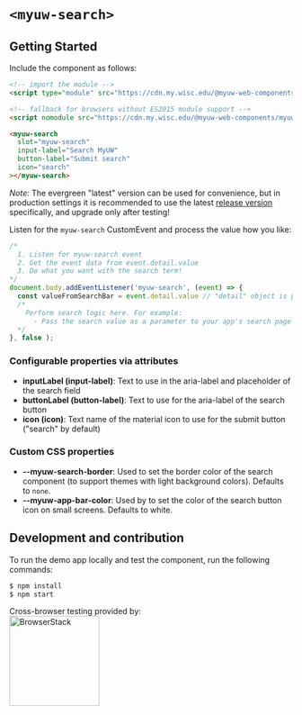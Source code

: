 # `<myuw-search>`

## Getting Started

Include the component as follows:

```html
<!-- import the module -->
<script type="module" src="https://cdn.my.wisc.edu/@myuw-web-components/myuw-search@latest/myuw-search.min.mjs"></script>

<!-- fallback for browsers without ES2015 module support -->
<script nomodule src="https://cdn.my.wisc.edu/@myuw-web-components/myuw-search@latest/myuw-search.min.js"></script>

<myuw-search
  slot="myuw-search"
  input-label="Search MyUW"
  button-label="Submit search"
  icon="search"
></myuw-search>
```

_Note:_ The evergreen "latest" version can be used for convenience, but in production settings it is recommended to use the latest [release version](https://github.com/myuw-web-components/myuw-search/releases) specifically, and upgrade only after testing!

Listen for the `myuw-search` CustomEvent and process the value how you like:

```js
/*
  1. Listen for myuw-search event
  2. Get the event data from event.detail.value
  3. Do what you want with the search term!
*/
document.body.addEventListener('myuw-search', (event) => {
  const valueFromSearchBar = event.detail.value // "detail" object is part of CustomEvent spec
  /*
    Perform search logic here. For example:
      - Pass the search value as a parameter to your app's search page
  */
}, false );
```

### Configurable properties via attributes

- **inputLabel (input-label)**: Text to use in the aria-label and placeholder of the search field
- **buttonLabel (button-label)**: Text to use for the aria-label of the search button
- **icon (icon)**: Text name of the material icon to use for the submit button ("search" by default)

### Custom CSS properties

- **--myuw-search-border**: Used to set the border color of the search component (to support themes with light background colors). Defaults to `none`.
- **--myuw-app-bar-color**: Used by to set the color of the search button icon on small screens. Defaults to white.

## Development and contribution

To run the demo app locally and test the component, run the following commands:

```bash
$ npm install
$ npm start
```

Cross-browser testing provided by:<br/>
<a href="https://www.browserstack.com/"><img width="160" src="https://myuw-web-components.github.io/img/Browserstack-logo.svg" alt="BrowserStack"/></a>
